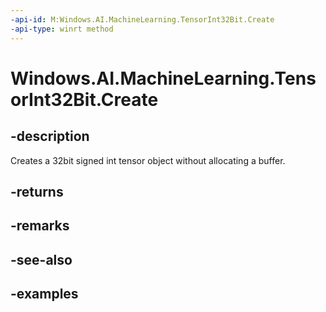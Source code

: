 ```yaml
---
-api-id: M:Windows.AI.MachineLearning.TensorInt32Bit.Create
-api-type: winrt method
---
```


<!-- Method syntax.
public TensorInt32Bit TensorInt32Bit.Create()
-->

# Windows.AI.MachineLearning.TensorInt32Bit.Create

## -description
Creates a 32bit signed int tensor object without allocating a buffer.
## -returns

## -remarks

## -see-also

## -examples
